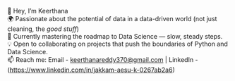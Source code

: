 👋 Hey, I’m Keerthana  
🌍 Passionate about the potential of data in a data-driven world (not just cleaning, the *good stuff*)  
🚀 Currently mastering the roadmap to Data Science — slow, steady steps.  
💡 Open to collaborating on projects that push the boundaries of Python and Data Science.  
📫 Reach me: Email - keerthanareddy370@gmail.com | LinkedIn - (https://www.linkedin.com/in/jakkam-aesu-k-0267ab2a6)

